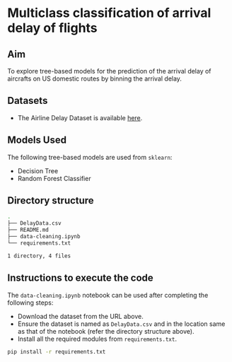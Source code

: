 # Multiclass classification of arrival delay of flights

## Aim

To explore tree-based models for the prediction of the arrival delay of aircrafts on US domestic routes by binning the arrival delay.

## Datasets

- The Airline Delay Dataset is available <a href="https://data.mendeley.com/datasets/j3z5bm7496/1">here</a>.

## Models Used

The following tree-based models are used from `sklearn`:

- Decision Tree
- Random Forest Classifier

## Directory structure

```bash
.
├── DelayData.csv
├── README.md
├── data-cleaning.ipynb
└── requirements.txt

1 directory, 4 files
```

## Instructions to execute the code

The `data-cleaning.ipynb` notebook can be used after completing the following steps:

- Download the dataset from the URL above.
- Ensure the dataset is named as `DelayData.csv` and in the location same as that of the notebook (refer the directory structure above).
- Install all the required modules from `requirements.txt`.

```bash
pip install -r requirements.txt
```
